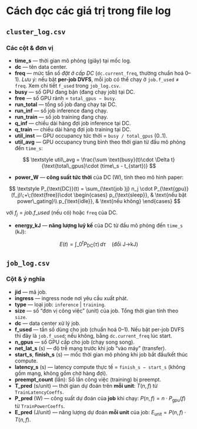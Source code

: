 # Cách đọc các giá trị trong file log

## `cluster_log.csv`

### Các cột & đơn vị

* **time\_s** — thời gian mô phỏng (giây) tại mốc log.
* **dc** — tên data center.
* **freq** — mức tần số *đặt ở cấp DC* (`dc.current_freq`, thường chuẩn hoá 0–1).
  *Lưu ý:* nếu bật **per-job DVFS**, mỗi job có thể chạy ở `job.f_used` ≠ `freq`. Xem chi tiết `f_used` trong `job_log.csv`.
* **busy** — số GPU đang bận (đang chạy job) tại DC.
* **free** — số GPU rảnh = `total_gpus − busy`.
* **run\_total** — tổng số job đang chạy tại DC.
* **run\_inf** — số job inference đang chạy.
* **run\_train** — số job training đang chạy.
* **q\_inf** — chiều dài hàng đợi job inference tại DC.
* **q\_train** — chiều dài hàng đợi job training tại DC.
* **util\_inst** — GPU occupancy tức thời = `busy / total_gpus` (0..1).
* **util\_avg** — GPU occupancy trung bình theo thời gian từ đầu mô phỏng đến `time_s`:

$$
\textstyle util\_avg = \frac{\sum \text{busy}(t)\cdot \Delta t}{\text{total\_gpus}\cdot (time\_s - t_{start})}
$$
* **power\_W** — **công suất tức thời** của DC (W), tính theo mô hình paper:

$$
\textstyle P_{\text{DC}}(t) = \sum_{\text{job }j} n_j \cdot P_{\text{gpu}}(f_j)\;+\;(\text{free})\cdot
\begin{cases}
p_{\text{sleep}}, & \text{nếu bật power\_gating}\\
p_{\text{idle}}, & \text{nếu không}
\end{cases}
$$

với $f_j = job.f\_used$ (nếu có) hoặc `freq` của DC.
* **energy\_kJ** — **năng lượng luỹ kế** của DC từ đầu mô phỏng đến `time_s` (kJ):

$$
\textstyle E(t) = \int\_0^{t} P_{\text{DC}}(\tau)\,d\tau \quad (\text{đổi J→kJ})
$$

## `job_log.csv`

### Cột & ý nghĩa

* **jid** — mã job.
* **ingress** — ingress node nơi yêu cầu xuất phát.
* **type** — loại job: `inference` | `training`.
* **size** — số “đơn vị công việc” (unit) của job. Tổng thời gian tính theo `size`.
* **dc** — data center xử lý job.
* **f\_used** — tần số dùng cho job (chuẩn hoá 0–1). Nếu bật per-job DVFS thì đây là `job.f_used`; nếu không, bằng `dc.current_freq` lúc start.
* **n\_gpus** — số GPU cấp cho job (chạy song song).
* **net\_lat\_s** (s) — độ trễ mạng trước khi job “vào máy” (transfer).
* **start\_s**, **finish\_s** (s) — mốc thời gian mô phỏng khi job bắt đầu/kết thúc compute.
* **latency\_s** (s) — latency compute thực tế = `finish_s − start_s` (không gồm mạng, không gồm chờ hàng đợi).
* **preempt_count** (lần): Số lần công việc (training) bị preempt.
* **T\_pred** (s/unit) — thời gian dự đoán trên **mỗi unit**: $T(n,f)$ từ `TrainLatencyCoeffs`.
* **P\_pred** (W) — công suất dự đoán của **job** khi chạy: $P(n,f)=n\cdot P_{\text{gpu}}(f)$ từ `TrainPowerCoeffs`.
* **E\_pred** (J/unit) — năng lượng dự đoán **mỗi unit** của job: $E_{\text{unit}}=P(n,f)\cdot T(n,f)$.
